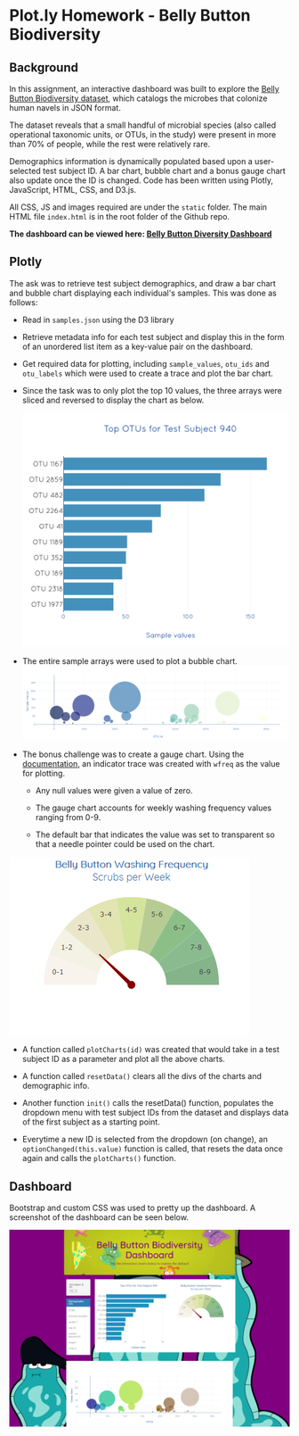 # Plot.ly Homework - Belly Button Biodiversity

## Background
In this assignment, an interactive dashboard was built to explore the [Belly Button Biodiversity dataset](/data/samples.json), which catalogs the microbes that colonize human navels in JSON format.

The dataset reveals that a small handful of microbial species (also called operational taxonomic units, or OTUs, in the study) were present in more than 70% of people, while the rest were relatively rare.

Demographics information is dynamically populated based upon  a user-selected test subject ID. A bar chart, bubble chart and a bonus gauge chart also update once the ID is changed. Code has been written using Plotly, JavaScript, HTML, CSS, and D3.js.

All CSS, JS and images required are under the `static` folder. The main HTML file `index.html` is in the root folder of the Github repo.

**The dashboard can be viewed here: <a href="https://mirahmed07.github.io/plotly-challenge/" target="_blank">Belly Button Diversity Dashboard</a>**

## Plotly

The ask was to retrieve test subject demographics, and draw a bar chart and bubble chart displaying each individual's samples. This was done as follows:

* Read in `samples.json` using the D3 library

* Retrieve metadata info for each test subject and display this in the form of an unordered list item as a key-value pair on the dashboard.

* Get required data for plotting, including `sample_values`, `otu_ids` and `otu_labels` which were used to create a trace and plot the bar chart.

* Since the task was to only plot the top 10 values, the three arrays were sliced and reversed to display the chart as below.

  ![Bar Chart](static/images/bar-chart.png)

* The entire sample arrays were used to plot a bubble chart.
  ![Bubble Chart](static/images/bubble-chart.png)

* The bonus challenge was to create a gauge chart. Using the [documentation](https://plot.ly/javascript/gauge-charts/), an indicator trace was created with `wfreq` as the value for plotting.

    * Any null values were given a value of zero.

    * The gauge chart accounts for weekly washing frequency values ranging from 0-9.

    * The default bar that indicates the value was set to transparent so that a needle pointer could be used on the chart.

 ![Gauge Chart](static/images/gauge-chart.png)

* A function called `plotCharts(id)` was created that would take in a test subject ID as a parameter and plot all the above charts.

* A function called `resetData()` clears all the divs of the charts and demographic info.

* Another function `init()` calls the resetData() function, populates the dropdown menu with test subject IDs from the dataset and displays data of the first subject as a starting point.

* Everytime a new ID is selected from the dropdown (on change), an `optionChanged(this.value)` function is called, that resets the data once again and calls the `plotCharts()` function.

## Dashboard

Bootstrap and custom CSS was used to pretty up the dashboard. A screenshot of the dashboard can be seen below.

  ![Dashboard](static/images/dashboard.png)
